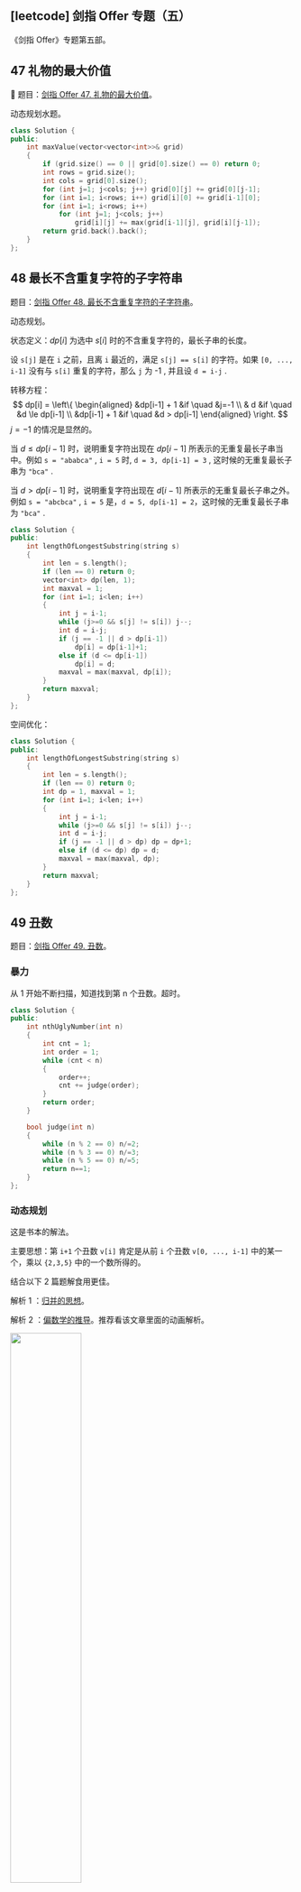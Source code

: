 ## [leetcode] 剑指 Offer 专题（五）

《剑指 Offer》专题第五部。

## 47 礼物的最大价值

🎁 题目：[剑指 Offer 47. 礼物的最大价值](https://leetcode-cn.com/problems/li-wu-de-zui-da-jie-zhi-lcof/)。

动态规划水题。

```cpp
class Solution {
public:
    int maxValue(vector<vector<int>>& grid) 
    {
        if (grid.size() == 0 || grid[0].size() == 0) return 0;
        int rows = grid.size();
        int cols = grid[0].size();
        for (int j=1; j<cols; j++) grid[0][j] += grid[0][j-1];
        for (int i=1; i<rows; i++) grid[i][0] += grid[i-1][0];
        for (int i=1; i<rows; i++)
            for (int j=1; j<cols; j++)
                grid[i][j] += max(grid[i-1][j], grid[i][j-1]);
        return grid.back().back();
    }
};
```

## 48 最长不含重复字符的子字符串

题目：[剑指 Offer 48. 最长不含重复字符的子字符串](https://leetcode-cn.com/problems/zui-chang-bu-han-zhong-fu-zi-fu-de-zi-zi-fu-chuan-lcof/)。

动态规划。

状态定义：$dp[i]$ 为选中 $s[i]$ 时的不含重复字符的，最长子串的长度。

设 `s[j]` 是在 `i` 之前，且离 `i` 最近的，满足 `s[j] == s[i]` 的字符。如果 `[0, ..., i-1]` 没有与 `s[i]` 重复的字符，那么 `j` 为 -1 , 并且设 `d = i-j` .

转移方程：
$$
dp[i] = 
\left\{
\begin{aligned}
&dp[i-1] + 1  &if \quad &j=-1 \\
& d           &if \quad &d \le dp[i-1] \\
&dp[i-1] + 1  &if \quad &d > dp[i-1] 
\end{aligned}
\right.
$$
$j = -1$ 的情况是显然的。

当 $d \le dp[i-1]$ 时，说明重复字符出现在 $dp[i-1]$ 所表示的无重复最长子串当中。例如 `s = "ababca"` , `i = 5` 时,  `d = 3, dp[i-1] = 3` , 这时候的无重复最长子串为 `"bca"` .

当 $d > dp[i-1]$ 时，说明重复字符出现在 $d[i-1]$ 所表示的无重复最长子串之外。例如 `s = "abcbca"` , `i = 5` 是，`d = 5, dp[i-1] = 2`，这时候的无重复最长子串为 `"bca"` .

```cpp
class Solution {
public:
    int lengthOfLongestSubstring(string s) 
    {
        int len = s.length();
        if (len == 0) return 0;
        vector<int> dp(len, 1);
        int maxval = 1;
        for (int i=1; i<len; i++)
        {
            int j = i-1;
            while (j>=0 && s[j] != s[i]) j--;
            int d = i-j;
            if (j == -1 || d > dp[i-1])
                dp[i] = dp[i-1]+1;
            else if (d <= dp[i-1])
                dp[i] = d;
            maxval = max(maxval, dp[i]);
        }
        return maxval;
    }
};
```

空间优化：

```cpp
class Solution {
public:
    int lengthOfLongestSubstring(string s) 
    {
        int len = s.length();
        if (len == 0) return 0;
        int dp = 1, maxval = 1;
        for (int i=1; i<len; i++)
        {
            int j = i-1;
            while (j>=0 && s[j] != s[i]) j--;
            int d = i-j;
            if (j == -1 || d > dp) dp = dp+1;
            else if (d <= dp) dp = d;
            maxval = max(maxval, dp);
        }
        return maxval;
    }
};
```

## 49 丑数

题目：[剑指 Offer 49. 丑数](https://leetcode-cn.com/problems/chou-shu-lcof/)。

### 暴力

从 1 开始不断扫描，知道找到第 n 个丑数。超时。

```cpp
class Solution {
public:
    int nthUglyNumber(int n) 
    {
        int cnt = 1;
        int order = 1;
        while (cnt < n)
        {
            order++;
            cnt += judge(order);
        }
        return order;
    }

    bool judge(int n)
    {
        while (n % 2 == 0) n/=2;
        while (n % 3 == 0) n/=3;
        while (n % 5 == 0) n/=5;
        return n==1;
    }
};
```

### 动态规划

这是书本的解法。

主要思想：第 `i+1` 个丑数 `v[i]` 肯定是从前 `i` 个丑数 `v[0, ..., i-1]` 中的某一个，乘以 `{2,3,5}` 中的一个数所得的。

结合以下 2 篇题解食用更佳。

解析 1 ：[归并的思想](https://leetcode-cn.com/problems/chou-shu-lcof/solution/chou-shu-ii-qing-xi-de-tui-dao-si-lu-by-mrsate/)。

解析 2 ：[偏数学的推导](https://leetcode-cn.com/problems/chou-shu-lcof/solution/mian-shi-ti-49-chou-shu-dong-tai-gui-hua-qing-xi-t/)。推荐看该文章里面的动画解析。

<img src="https://github.com/Sin-Kinben/PicGo/raw/master/img/20201023192000.png" style="width:50%;" />

丑数序列由 3 个子序列组成，即 $2a, 3b, 5c$ 组成，其中 $a,b,c = 1,\dots,n$ 。

使用数组记录丑数，当求解第 `i+1` 个丑数 `v[i]` 时，`v[a]*2, v[b]*3, v[c]*5` 依次分别为三个序列中大于 `v[i-1]` 且离 `v[i]` 最近的一个丑数，因此最小的那一个就是第 `i+1` 个丑数 `v[i]`。

```cpp
class Solution {
public:
    int nthUglyNumber(int n) 
    {
        vector<int> v(n, 0);
        v[0] = 1;
        int a = 0, b = 0, c = 0;
        for (int i=1; i<n; i++)
        {
            v[i] = min(v[a]*2, min(v[b]*3, v[c]*5));
            if (v[i] == v[a] * 2) a++;
            if (v[i] == v[b] * 3) b++;
            if (v[i] == v[c] * 5) c++;
        }
        return v.back();
    }
};
```

## 50 第一个只出现一次的字符

题目：[剑指 Offer 50. 第一个只出现一次的字符](https://leetcode-cn.com/problems/di-yi-ge-zhi-chu-xian-yi-ci-de-zi-fu-lcof/)。

哈希计数。

```cpp
class Solution {
public:
    char firstUniqChar(string s) 
    {
        int cnt[26] = {0};
        for (int x: s) cnt[x - 'a']++;
        for (int x: s)
            if (cnt[x - 'a'] == 1)
                return x;
        return ' ';
    }
};
```

### 附加题：字符流中第一个只出现一次的字符

假如有一个无限长的字符流，每次读入一个字符，设计一个类，可以返回已读入字符中，第一个只出现一次的字符。

```cpp
class CharFinder
{
public:
    // table[x] == 0, 'x' is only inserted once
    // table[x] == -1, 'x' is not inserted
    // table[x] == -2, 'x' is inserted more than once
    // flag 用于记录只出现一次的字符的读入顺序
    int flag;
    int table[256];
    CharFinder():flag(0) { memset(table, sizeof(int) * 256, -1); }
    void insert(char x)
    {
        if (table[x] == -1)
            table[x] = flag;
       	else if (table[x] == 0)
            table[x] = -2;
       	flag++;
    }
    // 找到 table 中，大于等于 0 ，且 table[i] 最小的那个 i
    char get()
    {
        int minFlag = 0x7fffffff;
        char x = -1;
        for (int i=0; i<256; i++)
        {
            if (table[i] >= 0 && table[i] < minFLag)
                minFlag = table[i], x = i;
        }
        return x;
    }
};
```



## 51 数组中的逆序对

题目：[剑指 Offer 50. 第一个只出现一次的字符](https://leetcode-cn.com/problems/di-yi-ge-zhi-chu-xian-yi-ci-de-zi-fu-lcof/)。

### 暴力

别问，问就是枚举每一对。当然会超时啦～

```cpp
class Solution {
public:
    int reversePairs(vector<int>& nums) 
    {
        int rev = 0, size = nums.size();
        for (int i=0; i<size; i++)
            for (int j=i+1; j<size; j++)
                rev += nums[i] > nums[j];
        return rev;
    }
};
```

### 归并思想

时间复杂度 $O(n \log n)$，空间复杂度 $O(n)$ .

参考[官方题解](https://leetcode-cn.com/problems/shu-zu-zhong-de-ni-xu-dui-lcof/solution/shu-zu-zhong-de-ni-xu-dui-by-leetcode-solution/)。

和归并排序有什么关系呢？来看一个例子。

```
     l              mid        mid+1           r
     |               |          |              |
L = [8, 12, 16, 22, 100]   R = [9, 26, 55, 64, 91]  buf = []
     |                          |
   lPtr                       rPtr
```

开始，各个变量初始值如上所示。

根据归并排序的规则，这个时候我们把左边的 8 加入了答案，我们发现右边没有数比  8 小，所以 8 对逆序对总数的「贡献」为 0 。

接着我们继续合并，把 9 加入了答案，此时 `lPtr` 指向 12，`rPtr` 指向 26 。

```
                               mid+1
                                |
L = [8, 12, 16, 22, 100]   R = [9, 26, 55, 64, 91]  buf = [8, 9]
        |                          |
       lPtr                       rPtr
==>
L = [8, 12, 16, 22, 100]   R = [9, 26, 55, 64, 91]  buf = [8, 9, 12]
            |                      |
           lPtr                   rPtr
```

此时 `lPtr` 比 `rPtr` 小，把 `lPtr` 对应的数加入 `buf` ，并考虑它对逆序对总数的贡献为 `rPtr` 相对 R 首位置的偏移 1（即右边只有一个数比 12 小，所以只有它和 12 构成逆序对），以此类推，逆序数为 `rPtr - (mid + 1) ` .

我们发现用这种「算贡献」的思想在合并的过程中计算逆序对的数量的时候，只在 `lPtr` 右移的时候计算，是基于这样的事实：当前 `lPtr` 指向的数字比 `rPtr` 小，但是比 R 中 `[mid+1 ... rPtr - 1]` 的其他数字大，`[0 ... rPtr - 1]` 的其他数字本应当排在 `lPtr` 对应数字的左边，但是它排在了右边，所以这里就贡献了 `rPtr - 1 - (mid + 1) + 1 = rPtr - (mid + 1)` 个逆序对。

```cpp
class Solution
{
public:
    int reversePairs(vector<int> &nums)
    {
        int len = nums.size();
        vector<int> buf(len, 0);
        return mergeSort(nums, buf, 0, len - 1);
    }

    int mergeSort(vector<int> &data, vector<int> &buf, int l, int r)
    {
        if (l >= r) return 0;
        int mid = l + (r - l) / 2;
        int leftCount = mergeSort(data, buf, l, mid);
        int rightCount = mergeSort(data, buf, mid + 1, r);
        int p1 = l, p2 = mid + 1, idx = l;
        int count = 0;
        while (p1 <= mid && p2 <= r)
        {
            if (data[p1] <= data[p2])
                buf[idx] = data[p1++], count += (p2 - (mid + 1));
            else
                buf[idx] = data[p2++];
            idx++;
        }
        while (p1 <= mid) buf[idx++] = data[p1++], count += (p2 - (mid + 1));
        while (p2 <= r) buf[idx++] = data[p2++];
        copy(buf.begin() + l, buf.begin() + idx, data.begin() + l);
        return count + leftCount + rightCount;
    }
};
```

## 52 两个链表的第一个公共节点

题目：[剑指 Offer 52. 两个链表的第一个公共节点](https://leetcode-cn.com/problems/liang-ge-lian-biao-de-di-yi-ge-gong-gong-jie-dian-lcof/)。

### 暴力

问就是双循环。能过就行，能过就行，又不是不能过。

```cpp
class Solution {
public:
    ListNode *getIntersectionNode(ListNode *headA, ListNode *headB) 
    {
        for (auto p = headA; p != nullptr; p = p->next)
        {
            for (auto q = headB; q != nullptr; q = q->next)
                if (p == q) return p;
        }
        return nullptr;
    }
};
```

### 栈

时间复杂度 $O(m+n)$，空间复杂度 $O(m+n)$ .

显然，这 2 个交叉的链表只会是呈 `|` 或者 `Y` 这种形状。

先把所有节点分别压入 2 个栈，那么 2 个栈的栈顶会有若干个相同的节点，把它们都弹出来，找到第一个不同的 `s1.top()` ，那么 `s1.top()->next` 就是第一个公共节点。边界情况：公共节点为 `head` ，即 2 个链表是同一个。

```cpp
class Solution {
public:
    ListNode *getIntersectionNode(ListNode *headA, ListNode *headB) 
    {
        if (headA == nullptr || headB == nullptr) return nullptr;
        stack<ListNode*> s1, s2;
        for (auto p = headA; p!=nullptr; p = p->next) s1.push(p);
        for (auto p = headB; p!=nullptr; p = p->next) s2.push(p);
        while (!s1.empty() && !s2.empty() && s1.top() == s2.top())
            s1.pop(), s2.pop();
        if (s1.empty()) return headA;
        else return s1.top()->next;
    }
};
```

### 长度之差

假设 2 个链表的长度之差为 `k` ，那么先在长链表上走 `k` 步，然后长短链表同时走，每次一步，必然会在某一节点相遇。

下面代码会进行预处理，使得 `headA` 总是长链表。

时间复杂度 $O(n+m)$ 。

```cpp
class Solution {
public:
    ListNode *getIntersectionNode(ListNode *headA, ListNode *headB) 
    {
        if (headA == nullptr || headB == nullptr) return nullptr;
        int alen = 0, blen = 0;
        for (auto p = headA; p!=nullptr; p=p->next) alen++;
        for (auto p = headB; p!=nullptr; p=p->next) blen++;
        if (alen < blen) swap(headA, headB), swap(alen, blen);
        auto p = headA;
        int k = alen - blen;
        for (int i=0; i<k; i++) p = p->next;
        auto q = headB;
        while (p != q) p = p->next, q = q->next;
        return p;
    }
};
```

## 53-I 在排序数组中查找数字 I

题目：[剑指 Offer 53 - I. 在排序数组中查找数字 I](https://leetcode-cn.com/problems/zai-pai-xu-shu-zu-zhong-cha-zhao-shu-zi-lcof/)。

### 双指针

```cpp
class Solution {
public:
    int search(vector<int>& nums, int target) 
    {
        int n = nums.size();
        int i=0, j=n-1;
        while (j>=i && nums[j]!=target) j--;
        while (i<=j && nums[i]!=target) i++;
        return (i<=j)?(j-i+1):0;
    }
};
```

### 二分查找

书本的解法，时间复杂度可降为 $O(\log n)$ .

好无语的解法，空间换时间。

```cpp
class Solution {
public:
    int search(vector<int>& nums, int target) 
    {
        int len = nums.size();
        if (len == 0) return 0;
        int first = getFirstK(nums, 0, len-1, target);
        int last = getLastK(nums, 0, len-1, target);
        return (first!=-1 && last!=-1) ? last-first+1 : 0;
    }

    int getFirstK(const vector<int> &v, int l, int r, const int k)
    {
        if (l > r) return -1;
        if (l == r) return v[l] == k ? l : -1;
        int m = l + (r-l)/2;
        if (v[m] == k)
        {
            if (m == 0 || (m > 0 && v[m-1] != k)) return m;
            else r = m-1;
        }
        else if (v[m] < k) l = m+1;
        else r = m-1;
        return getFirstK(v, l, r, k);
    }
    int getLastK(const vector<int> &v, int l, int r, const int k)
    {
        if (l > r) return -1;
        if (l == r) return v[l] == k ? l : -1;
        int m = l + (r-l)/2;
        int len = v.size();
        if (v[m] == k)
        {
            if ((m == len-1) || (m < len-1 && v[m+1] != k)) return m;
            else l = m+1;
        }
        else if (v[m] < k) l = m+1;
        else r = m-1;
        return getLastK(v, l, r, k);
    }
};
```

### 进一步优化的二分法

`binsearch` 返回值是 `k` 在有序数组中的插入位置，如果值相等，那么默认插在右边。

`binsearch(target)` 返回的是 `target` 的插入位置，即 `target` 出现的最后位置加一。

`binsearch(target-1)` 返回的是 `target-1` 的插入位置，即 `target` 第一次出现的位置。

特殊情况：如果 `target` 没有出现在数组中，但是 `binsearch` 仍会返回相应的插入位置，与 `target-1` 相同，因此返回 0 ，满足要求。

```cpp
class Solution {
public:
    int search(vector<int>& nums, int target) 
    {
        return binsearch(nums, target) - binsearch(nums, target-1);
    }
    int binsearch(vector<int> &v, int k)
    {
        int len = v.size();
        int l = 0, r = len-1;
        while (l <= r)
        {
            int m = l + (r-l)/2;
            if (v[m] <= k) l=m+1;
            else r=m-1;
        }
        return l;
    }
};
```

## 53-II 0～(n-1) 中缺失的数字

题目：[剑指 Offer 53 - II. 0～n-1中缺失的数字](https://leetcode-cn.com/problems/que-shi-de-shu-zi-lcof/)。

```cpp
class Solution {
public:
    int missingNumber(vector<int>& nums) 
    {
        int len = nums.size(), i = 0;
        for (i=0; i<len; i++)
        {
            if (nums[i] != i)
                return i;
        }
        // 处理 nums = [0] 这一情况，正确的输出是 1 
        return i;
    }
};
```

习惯性来个二分查找吧。

正常情况是 `nums[i] == i`，一旦不想等，说明 `[l, m-1]` 区间缺失数字。

```cpp
class Solution {
public:
    int missingNumber(vector<int>& nums) 
    {
        int len = nums.size();
        int l=0, r=len-1;
        while (l<=r)
        {
            int m = l+(r-l)/2;
            if (nums[m] == m) l=m+1;
            else r=m-1;
        }
        return l;
    }
};
```

## 54 二叉搜索树的第 k 大节点

题目：[剑指 Offer 54. 二叉搜索树的第k大节点](https://leetcode-cn.com/problems/er-cha-sou-suo-shu-de-di-kda-jie-dian-lcof/)。

逆中序遍历。

```cpp
class Solution {
public:
    vector<int> v;
    int kthLargest(TreeNode* root, int k) 
    {
        revInorder(root);
        return v[k-1];
    }

    void revInorder(TreeNode *p)
    {
        if (p == NULL) return;
        revInorder(p->right);
        v.push_back(p->val);
        revInorder(p->left);
    }
};
```

空间优化：

```cpp
class Solution {
public:
    const int intmin = 0x80000000;
    int ans = intmin;
    int kthLargest(TreeNode* root, int k) 
    {
        revInorder(root, k);
        return ans;
    }

    void revInorder(TreeNode *p, int &k)
    {
        if (p == NULL) return;
        if (ans == intmin) revInorder(p->right, k);
        k--;
        if (k == 0)
        {
            ans = p->val;
            return;
        }
        if (ans == intmin) revInorder(p->left, k);
    }
};
```

## 55-I 二叉树的高度

题目：[剑指 Offer 55 - I. 二叉树的深度](https://leetcode-cn.com/problems/er-cha-shu-de-shen-du-lcof/)。

做法有很多，根据二叉树结构不同，效率也会不一样：

+ BFS，也就是层次遍历，慢慢数
+ DFS，就是下面👇的解法，最为简洁

 2 种方法时间复杂度均为 $O(n)$ .

```cpp
class Solution {
public:
    int maxDepth(TreeNode* root) 
    {
        return height(root);
    }
    int height(TreeNode *p)
    {
        if (p == NULL) return 0;
        return 1 + max(height(p->left), height(p->right));
    }
};
```

